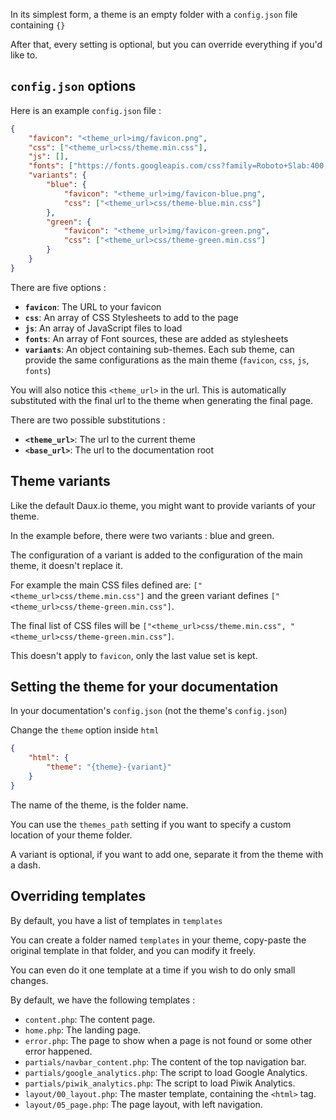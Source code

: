 In its simplest form, a theme is an empty folder with a `config.json` file containing `{}`

After that, every setting is optional, but you can override everything if you'd like to.

## `config.json` options

Here is an example `config.json` file :

```json
{
    "favicon": "<theme_url>img/favicon.png",
    "css": ["<theme_url>css/theme.min.css"],
    "js": [],
    "fonts": ["https://fonts.googleapis.com/css?family=Roboto+Slab:400,100,300,700&subset=latin,cyrillic-ext,cyrillic"],
    "variants": {
        "blue": {
            "favicon": "<theme_url>img/favicon-blue.png",
            "css": ["<theme_url>css/theme-blue.min.css"]
        },
        "green": {
            "favicon": "<theme_url>img/favicon-green.png",
            "css": ["<theme_url>css/theme-green.min.css"]
        }
    }
}
```

There are five options :

- __`favicon`__: The URL to your favicon
- __`css`__: An array of CSS Stylesheets to add to the page
- __`js`__: An array of JavaScript files to load
- __`fonts`__: An array of Font sources, these are added as stylesheets
- __`variants`__: An object containing sub-themes. Each sub theme, can provide the same configurations as the main theme (`favicon`, `css`, `js`, `fonts`) 


You will also notice this `<theme_url>` in the url. 
This is automatically substituted with the final url to the theme when generating the final page.

There are two possible substitutions :
 - __`<theme_url>`__: The url to the current theme
 - __`<base_url>`__: The url to the documentation root
 
## Theme variants
 
Like the default Daux.io theme, you might want to provide variants of your theme.
 
In the example before, there were two variants : blue and green.

The configuration of a variant is added to the configuration of the main theme, it doesn't replace it.

For example the main CSS files defined are: `["<theme_url>css/theme.min.css"]` and the green variant defines `["<theme_url>css/theme-green.min.css"]`.

The final list of CSS files will be `["<theme_url>css/theme.min.css", "<theme_url>css/theme-green.min.css"]`.

This doesn't apply to `favicon`, only the last value set is kept.

## Setting the theme for your documentation

In your documentation's `config.json` (not the theme's `config.json`)

Change the `theme` option inside `html`

```json
{
    "html": {
        "theme": "{theme}-{variant}"
    }
}
```

The name of the theme, is the folder name.

You can use the `themes_path` setting if you want to specify a custom location of your theme folder.

A variant is optional, if you want to add one, separate it from the theme with a dash.

## Overriding templates

By default, you have a list of templates in `templates`

You can create a folder named `templates` in your theme, copy-paste the original template in that folder, and you can modify it freely.

You can even do it one template at a time if you wish to do only small changes.

By default, we have the following templates :
- `content.php`: The content page.
- `home.php`: The landing page.
- `error.php`: The page to show when a page is not found or some other error happened.
- `partials/navbar_content.php`: The content of the top navigation bar.
- `partials/google_analytics.php`: The script to load Google Analytics.
- `partials/piwik_analytics.php`: The script to load Piwik Analytics.
- `layout/00_layout.php`: The master template, containing the `<html>` tag.
- `layout/05_page.php`: The page layout, with left navigation.

